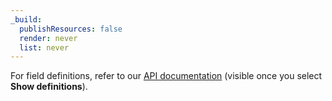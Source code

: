```yaml
---
_build:
  publishResources: false
  render: never
  list: never
---
```


For field definitions, refer to our [API documentation](https://api.Khulnasoft.com/#dns-records-for-a-zone-properties) (visible once you select **Show definitions**).